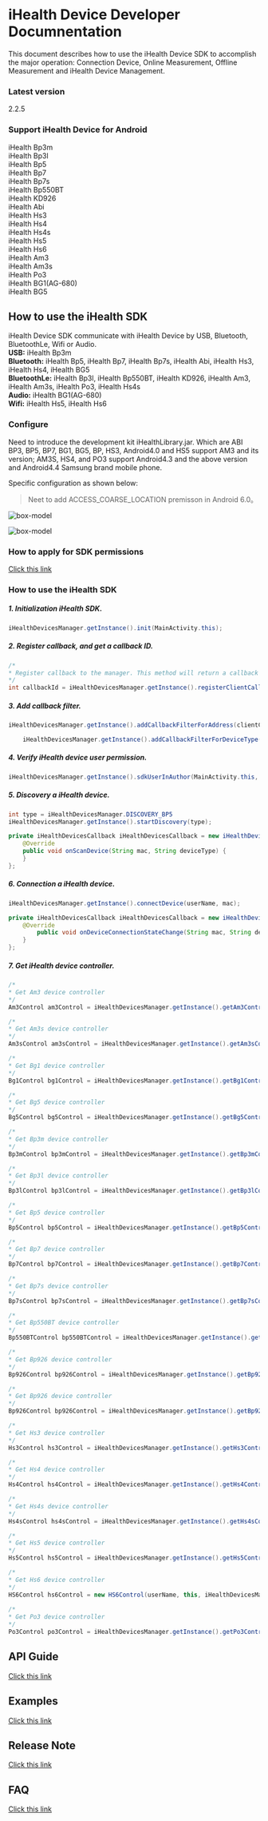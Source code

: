 # iHealth Device Developer Documnentation

This document describes how to use the iHealth Device SDK to accomplish the major operation: Connection Device, Online Measurement, Offline Measurement and iHealth Device Management.

### Latest version

2.2.5

### Support iHealth Device for Android

iHealth Bp3m   
iHealth Bp3l  
iHealth Bp5  
iHealth Bp7  
iHealth Bp7s  
iHealth Bp550BT  
iHealth KD926  
iHealth Abi  
iHealth Hs3  
iHealth Hs4  
iHealth Hs4s  
iHealth Hs5  
iHealth Hs6  
iHealth Am3  
iHealth Am3s  
iHealth Po3  
iHealth BG1(AG-680)  
iHealth BG5 



## How to use the iHealth SDK

iHealth Device SDK communicate with iHealth Device by USB, Bluetooth, BluetoothLe, Wifi or Audio.  
**USB:** iHealth Bp3m  
**Bluetooth:** iHealth Bp5, iHealth Bp7, iHealth Bp7s, iHealth Abi, iHealth Hs3, iHealth Hs4, iHealth BG5  
**BluetoothLe:** iHealth Bp3l, iHealth Bp550BT, iHealth KD926, iHealth Am3, iHealth Am3s, iHealth Po3, iHealth Hs4s  
**Audio:** iHealth BG1(AG-680)  
**Wifi:** iHealth Hs5, iHealth Hs6


### Configure

Need to introduce the development kit iHealthLibrary.jar. Which are ABI BP3, BP5, BP7, BG1, BG5, BP, HS3, Android4.0 and HS5 support AM3 and its version; AM3S, HS4, and PO3 support Android4.3 and the above version and Android4.4 Samsung brand mobile phone.

Specific configuration as shown below:

> Neet to add ACCESS_COARSE_LOCATION premisson in Android 6.0。

![box-model](https://github.com/iHealthDeviceLabs/iHealthDeviceLabs-Android/blob/master/public/user_permission.png?raw=true)


![box-model](https://github.com/iHealthDeviceLabs/iHealthDeviceLabs-Android/blob/master/public/ihealth_device_doc.png?raw=true)

### How to apply for SDK permissions

[Click this link](https://github.com/iHealthDeviceLabs/iHealthDeviceLabs-Android/blob/master/doc/Developer_Registration_Application_Instruction.md)

### How to use the iHealth SDK

##### 1. Initialization iHealth SDK.

```java
iHealthDevicesManager.getInstance().init(MainActivity.this);
```

##### 2. Register callback, and get a callback ID.

```java
/*
* Register callback to the manager. This method will return a callback Id.
*/
int callbackId = iHealthDevicesManager.getInstance().registerClientCallback(iHealthDevicesCallback);
```

##### 3. Add callback filter.

```java
iHealthDevicesManager.getInstance().addCallbackFilterForAddress(clientCallbackId, ...);
```

```java
	iHealthDevicesManager.getInstance().addCallbackFilterForDeviceType(clientCallbackId, ...);
```

##### 4. Verify iHealth device user permission.

```java
iHealthDevicesManager.getInstance().sdkUserInAuthor(MainActivity.this, userName, clientId, clientSecret, callbackId);
```

##### 5. Discovery a iHealth device.

```java
int type = iHealthDevicesManager.DISCOVERY_BP5
iHealthDevicesManager.getInstance().startDiscovery(type);
```

```java
private iHealthDevicesCallback iHealthDevicesCallback = new iHealthDevicesCallback() {  
	@Override
    public void onScanDevice(String mac, String deviceType) {
    }
};
```

##### 6. Connection a iHealth device.

```java
iHealthDevicesManager.getInstance().connectDevice(userName, mac);
```

```java
private iHealthDevicesCallback iHealthDevicesCallback = new iHealthDevicesCallback() {
	@Override
	    public void onDeviceConnectionStateChange(String mac, String deviceType, int status) {
 	}
};
```

##### 7. Get iHealth device controller.

```java
/*
* Get Am3 device controller
*/
Am3Control am3Control = iHealthDevicesManager.getInstance().getAm3Control(mac);

/*
* Get Am3s device controller
*/
Am3sControl am3sControl = iHealthDevicesManager.getInstance().getAm3sControl(mac);

/*
* Get Bg1 device controller
*/
Bg1Control bg1Control = iHealthDevicesManager.getInstance().getBg1Control(mac);

/*
* Get Bg5 device controller
*/
Bg5Control bg5Control = iHealthDevicesManager.getInstance().getBg5Control(mac);

/*
* Get Bp3m device controller
*/
Bp3mControl bp3mControl = iHealthDevicesManager.getInstance().getBp3mControl(mac);

/*
* Get Bp3l device controller
*/
Bp3lControl bp3lControl = iHealthDevicesManager.getInstance().getBp3lControl(mac);

/*
* Get Bp5 device controller
*/
Bp5Control bp5Control = iHealthDevicesManager.getInstance().getBp5Control(mac);

/*
* Get Bp7 device controller
*/
Bp7Control bp7Control = iHealthDevicesManager.getInstance().getBp7Control(mac);

/*
* Get Bp7s device controller
*/
Bp7sControl bp7sControl = iHealthDevicesManager.getInstance().getBp7sControl(mac);

/*
* Get Bp550BT device controller
*/
Bp550BTControl bp550BTControl = iHealthDevicesManager.getInstance().getBp550BTControl(mac);

/*
* Get Bp926 device controller
*/
Bp926Control bp926Control = iHealthDevicesManager.getInstance().getBp926Control(mac);

/*
* Get Bp926 device controller
*/
Bp926Control bp926Control = iHealthDevicesManager.getInstance().getBp926Control(mac);

/*
* Get Hs3 device controller
*/
Hs3Control hs3Control = iHealthDevicesManager.getInstance().getHs3Control(mac);

/*
* Get Hs4 device controller
*/
Hs4Control hs4Control = iHealthDevicesManager.getInstance().getHs4Control(mac);

/*
* Get Hs4s device controller
*/
Hs4sControl hs4sControl = iHealthDevicesManager.getInstance().getHs4sControl(mac);

/*
* Get Hs5 device controller
*/
Hs5Control hs5Control = iHealthDevicesManager.getInstance().getHs5Control(mac);

/*
* Get Hs6 device controller
*/
HS6Control hs6Control = new HS6Control(userName, this, iHealthDevicesManager.TYPE_HS6, mIHealthDeviceHs6Callback);
 
/*
* Get Po3 device controller
*/
Po3Control po3Control = iHealthDevicesManager.getInstance().getPo3Control(mac);

```

####

## API Guide

[Click this link](https://github.com/iHealthDeviceLabs/iHealthDeviceLabs-Android/tree/master/api-docs)

## Examples

[Click this link](https://github.com/iHealthDeviceLabs/iHealthDeviceLabs-Android/tree/master/examples)

## Release Note

[Click this link](https://github.com/iHealthDeviceLabs/iHealthDeviceLabs-Android/blob/master/doc/ReleaseNote.md)

## FAQ

[Click this link](https://github.com/iHealthDeviceLabs/iHealthDeviceLabs-Android/blob/master/doc/FAQ.md)

